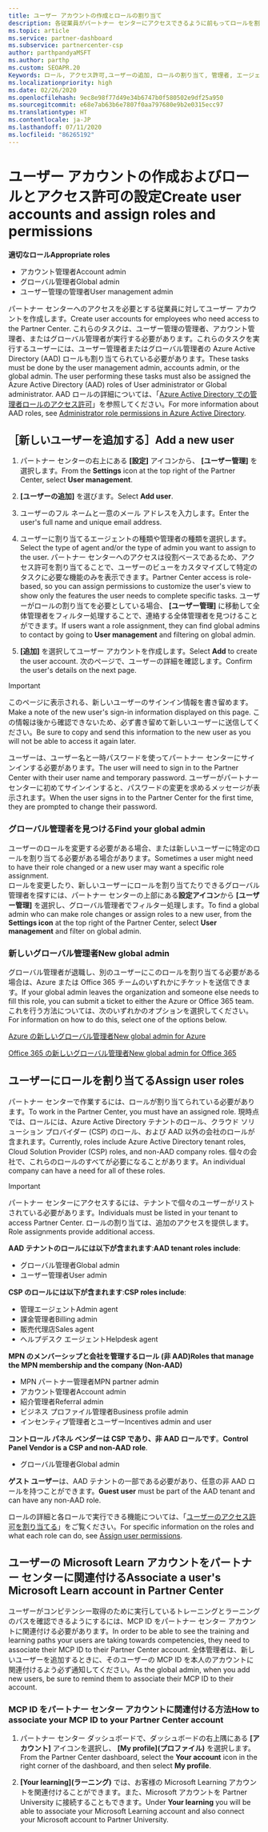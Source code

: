 ```yaml
---
title: ユーザー アカウントの作成とロールの割り当て
description: 各従業員がパートナー センターにアクセスできるように前もってロールを割り当てる必要があります。 ユーザー アカウントの作成、ロールの割り当て、およびアクセス許可の設定の方法について説明します。
ms.topic: article
ms.service: partner-dashboard
ms.subservice: partnercenter-csp
author: parthpandyaMSFT
ms.author: parthp
ms.custom: SEOAPR.20
Keywords: ロール, アクセス許可,ユーザーの追加, ロールの割り当て, 管理者, エージェント,
ms.localizationpriority: high
ms.date: 02/26/2020
ms.openlocfilehash: 9ec8e98f77d49e34b6747b0f580502e9df25a950
ms.sourcegitcommit: e68e7ab63b6e7807f0aa797680e9b2e0315ecc97
ms.translationtype: HT
ms.contentlocale: ja-JP
ms.lasthandoff: 07/11/2020
ms.locfileid: "86265192"
---
```

# <a name="create-user-accounts-and-assign-roles-and-permissions"></a><span data-ttu-id="88f6c-105">ユーザー アカウントの作成およびロールとアクセス許可の設定</span><span class="sxs-lookup"><span data-stu-id="88f6c-105">Create user accounts and assign roles and permissions</span></span>

<span data-ttu-id="88f6c-106">**適切なロール**</span><span class="sxs-lookup"><span data-stu-id="88f6c-106">**Appropriate roles**</span></span>

- <span data-ttu-id="88f6c-107">アカウント管理者</span><span class="sxs-lookup"><span data-stu-id="88f6c-107">Account admin</span></span>
- <span data-ttu-id="88f6c-108">グローバル管理者</span><span class="sxs-lookup"><span data-stu-id="88f6c-108">Global admin</span></span>
- <span data-ttu-id="88f6c-109">ユーザー管理の管理者</span><span class="sxs-lookup"><span data-stu-id="88f6c-109">User management admin</span></span>

<span data-ttu-id="88f6c-110">パートナー センターへのアクセスを必要とする従業員に対してユーザー アカウントを作成します。</span><span class="sxs-lookup"><span data-stu-id="88f6c-110">Create user accounts for employees who need access to the Partner Center.</span></span> <span data-ttu-id="88f6c-111">これらのタスクは、ユーザー管理の管理者、アカウント管理者、またはグローバル管理者が実行する必要があります。これらのタスクを実行するユーザーには、ユーザー管理者またはグローバル管理者の Azure Active Directory (AAD) ロールも割り当てられている必要があります。</span><span class="sxs-lookup"><span data-stu-id="88f6c-111">These tasks must be done by the user management admin, accounts admin, or the global admin. The user performing these tasks must also be assigned the Azure Active Directory (AAD) roles of User administrator or Global administrator.</span></span> <span data-ttu-id="88f6c-112">AAD ロールの詳細については、「[Azure Active Directory での管理者ロールのアクセス許可](https://docs.microsoft.com/azure/active-directory/users-groups-roles/directory-assign-admin-roles)」を参照してください。</span><span class="sxs-lookup"><span data-stu-id="88f6c-112">For more information about AAD roles, see [Administrator role permissions in Azure Active Directory](https://docs.microsoft.com/azure/active-directory/users-groups-roles/directory-assign-admin-roles).</span></span>


## <a name="add-a-new-user"></a><span data-ttu-id="88f6c-113">［新しいユーザーを追加する］</span><span class="sxs-lookup"><span data-stu-id="88f6c-113">Add a new user</span></span>

1. <span data-ttu-id="88f6c-114">パートナー センターの右上にある **[設定]** アイコンから、 **[ユーザー管理]** を選択します。</span><span class="sxs-lookup"><span data-stu-id="88f6c-114">From the **Settings** icon at the top right of the Partner Center, select **User management**.</span></span>

2. <span data-ttu-id="88f6c-115">**[ユーザーの追加]** を選びます。</span><span class="sxs-lookup"><span data-stu-id="88f6c-115">Select **Add user**.</span></span>

3. <span data-ttu-id="88f6c-116">ユーザーのフル ネームと一意のメール アドレスを入力します。</span><span class="sxs-lookup"><span data-stu-id="88f6c-116">Enter the user's full name and unique email address.</span></span>

4. <span data-ttu-id="88f6c-117">ユーザーに割り当てるエージェントの種類や管理者の種類を選択します。</span><span class="sxs-lookup"><span data-stu-id="88f6c-117">Select the type of agent and/or the type of admin you want to assign to the user.</span></span> <span data-ttu-id="88f6c-118">パートナー センターへのアクセスは役割ベースであるため、アクセス許可を割り当てることで、ユーザーのビューをカスタマイズして特定のタスクに必要な機能のみを表示できます。</span><span class="sxs-lookup"><span data-stu-id="88f6c-118">Partner Center access is role-based, so you can assign permissions to customize the user's view to show only the features the user needs to complete specific tasks.</span></span>  <span data-ttu-id="88f6c-119">ユーザーがロールの割り当てを必要としている場合、 **[ユーザー管理]** に移動して全体管理者をフィルター処理することで、連絡する全体管理者を見つけることができます。</span><span class="sxs-lookup"><span data-stu-id="88f6c-119">If users want a role assignment, they can find global admins to contact by going to **User management** and filtering on global admin.</span></span>

5. <span data-ttu-id="88f6c-120">**[追加]** を選択してユーザー アカウントを作成します。</span><span class="sxs-lookup"><span data-stu-id="88f6c-120">Select **Add** to create the user account.</span></span> <span data-ttu-id="88f6c-121">次のページで、ユーザーの詳細を確認します。</span><span class="sxs-lookup"><span data-stu-id="88f6c-121">Confirm the user's details on the next page.</span></span>

> [!IMPORTANT]  
> <span data-ttu-id="88f6c-122">このページに表示される、新しいユーザーのサインイン情報を書き留めます。</span><span class="sxs-lookup"><span data-stu-id="88f6c-122">Make a note of the new user's sign-in information displayed on this page.</span></span> <span data-ttu-id="88f6c-123">この情報は後から確認できないため、必ず書き留めて新しいユーザーに送信してください。</span><span class="sxs-lookup"><span data-stu-id="88f6c-123">Be sure to copy and send this information to the new user as you will not be able to access it again later.</span></span> 


<span data-ttu-id="88f6c-124">ユーザーは、ユーザー名と一時パスワードを使ってパートナー センターにサインインする必要があります。</span><span class="sxs-lookup"><span data-stu-id="88f6c-124">The user will need to sign in to the Partner Center with their user name and temporary password.</span></span> <span data-ttu-id="88f6c-125">ユーザーがパートナーセンターに初めてサインインすると、パスワードの変更を求めるメッセージが表示されます。</span><span class="sxs-lookup"><span data-stu-id="88f6c-125">When the user signs in to the Partner Center for the first time, they are prompted to change their password.</span></span> 


### <a name="find-your-global-admin"></a><span data-ttu-id="88f6c-126">グローバル管理者を見つける</span><span class="sxs-lookup"><span data-stu-id="88f6c-126">Find your global admin</span></span>

<span data-ttu-id="88f6c-127">ユーザーのロールを変更する必要がある場合、または新しいユーザーに特定のロールを割り当てる必要がある場合があります。</span><span class="sxs-lookup"><span data-stu-id="88f6c-127">Sometimes a user might need to have their role changed or a new user may want a specific role assignment.</span></span>  
<span data-ttu-id="88f6c-128">ロールを変更したり、新しいユーザーにロールを割り当てたりできるグローバル管理者を探すには、パートナー センターの上部にある**設定アイコン**から **[ユーザー管理]** を選択し、グローバル管理者でフィルター処理します。</span><span class="sxs-lookup"><span data-stu-id="88f6c-128">To find a global admin who can make role changes or assign roles to a new user, from the **Settings icon** at the top right of the Partner Center, select **User management** and filter on global admin.</span></span> 


### <a name="new-global-admin"></a><span data-ttu-id="88f6c-129">新しいグローバル管理者</span><span class="sxs-lookup"><span data-stu-id="88f6c-129">New global admin</span></span>

<span data-ttu-id="88f6c-130">グローバル管理者が退職し、別のユーザーにこのロールを割り当てる必要がある場合は、Azure または Office 365 チームのいずれかにチケットを送信できます。</span><span class="sxs-lookup"><span data-stu-id="88f6c-130">If your global admin leaves the organization and someone else needs to fill this role, you can submit a ticket to either the Azure or Office 365 team.</span></span> <span data-ttu-id="88f6c-131">これを行う方法については、次のいずれかのオプションを選択してください。</span><span class="sxs-lookup"><span data-stu-id="88f6c-131">For information on how to do this, select one of the options below.</span></span>

[<span data-ttu-id="88f6c-132">Azure の新しいグローバル管理者</span><span class="sxs-lookup"><span data-stu-id="88f6c-132">New global admin for Azure</span></span>](https://support.microsoft.com/help/4505981/what-to-do-if-the-only-admin-for-your-mpn-program-has-left-the-company)

[<span data-ttu-id="88f6c-133">Office 365 の新しいグローバル管理者</span><span class="sxs-lookup"><span data-stu-id="88f6c-133">New global admin for Office 365</span></span>](https://admin.microsoft.com/)


## <a name="assign-user-roles"></a><span data-ttu-id="88f6c-134">ユーザーにロールを割り当てる</span><span class="sxs-lookup"><span data-stu-id="88f6c-134">Assign user roles</span></span>

<span data-ttu-id="88f6c-135">パートナー センターで作業するには、ロールが割り当てられている必要があります。</span><span class="sxs-lookup"><span data-stu-id="88f6c-135">To work in the Partner Center, you must have an assigned role.</span></span>  <span data-ttu-id="88f6c-136">現時点では、ロールには、Azure Active Directory テナントのロール、クラウド ソリューション プロバイダー (CSP) のロール、および AAD 以外の会社のロールが含まれます。</span><span class="sxs-lookup"><span data-stu-id="88f6c-136">Currently, roles include Azure Active Directory tenant roles, Cloud Solution Provider (CSP) roles, and non-AAD company roles.</span></span> <span data-ttu-id="88f6c-137">個々の会社で、これらのロールのすべてが必要になることがあります。</span><span class="sxs-lookup"><span data-stu-id="88f6c-137">An individual company can have a need for all of these roles.</span></span>

>[!Important]
><span data-ttu-id="88f6c-138">パートナー センターにアクセスするには、テナントで個々のユーザーがリストされている必要があります。</span><span class="sxs-lookup"><span data-stu-id="88f6c-138">Individuals must be listed in your tenant to access Partner Center.</span></span> <span data-ttu-id="88f6c-139">ロールの割り当ては、追加のアクセスを提供します。</span><span class="sxs-lookup"><span data-stu-id="88f6c-139">Role assignments provide additional access.</span></span>


<span data-ttu-id="88f6c-140">**AAD テナントのロールには以下が含まれます**:</span><span class="sxs-lookup"><span data-stu-id="88f6c-140">**AAD tenant roles include**:</span></span>
- <span data-ttu-id="88f6c-141">グローバル管理者</span><span class="sxs-lookup"><span data-stu-id="88f6c-141">Global admin</span></span>
- <span data-ttu-id="88f6c-142">ユーザー管理者</span><span class="sxs-lookup"><span data-stu-id="88f6c-142">User admin</span></span>

<span data-ttu-id="88f6c-143">**CSP のロールには以下が含まれます**:</span><span class="sxs-lookup"><span data-stu-id="88f6c-143">**CSP roles include**:</span></span>
- <span data-ttu-id="88f6c-144">管理エージェント</span><span class="sxs-lookup"><span data-stu-id="88f6c-144">Admin agent</span></span>
- <span data-ttu-id="88f6c-145">課金管理者</span><span class="sxs-lookup"><span data-stu-id="88f6c-145">Billing admin</span></span>
- <span data-ttu-id="88f6c-146">販売代理店</span><span class="sxs-lookup"><span data-stu-id="88f6c-146">Sales agent</span></span>
- <span data-ttu-id="88f6c-147">ヘルプデスク エージェント</span><span class="sxs-lookup"><span data-stu-id="88f6c-147">Helpdesk agent</span></span>

<span data-ttu-id="88f6c-148">**MPN のメンバーシップと会社を管理するロール (非 AAD)**</span><span class="sxs-lookup"><span data-stu-id="88f6c-148">**Roles that manage the MPN membership and the company (Non-AAD)**</span></span>
- <span data-ttu-id="88f6c-149">MPN パートナー管理者</span><span class="sxs-lookup"><span data-stu-id="88f6c-149">MPN partner admin</span></span>
- <span data-ttu-id="88f6c-150">アカウント管理者</span><span class="sxs-lookup"><span data-stu-id="88f6c-150">Account admin</span></span>
- <span data-ttu-id="88f6c-151">紹介管理者</span><span class="sxs-lookup"><span data-stu-id="88f6c-151">Referral admin</span></span>
- <span data-ttu-id="88f6c-152">ビジネス プロファイル管理者</span><span class="sxs-lookup"><span data-stu-id="88f6c-152">Business profile admin</span></span>
- <span data-ttu-id="88f6c-153">インセンティブ管理者とユーザー</span><span class="sxs-lookup"><span data-stu-id="88f6c-153">Incentives admin and user</span></span>

<span data-ttu-id="88f6c-154">**コントロール パネル ベンダーは CSP であり、非 AAD ロールです**。</span><span class="sxs-lookup"><span data-stu-id="88f6c-154">**Control Panel Vendor is a CSP and non-AAD role**.</span></span>
- <span data-ttu-id="88f6c-155">グローバル管理者</span><span class="sxs-lookup"><span data-stu-id="88f6c-155">Global admin</span></span>

<span data-ttu-id="88f6c-156">**ゲスト ユーザー**は、AAD テナントの一部である必要があり、任意の非 AAD ロールを持つことができます。</span><span class="sxs-lookup"><span data-stu-id="88f6c-156">**Guest user** must be part of the AAD tenant and can have any non-AAD role.</span></span>

<span data-ttu-id="88f6c-157">ロールの詳細と各ロールで実行できる機能については、「[ユーザーのアクセス許可を割り当てる](permissions-overview.md)」をご覧ください。</span><span class="sxs-lookup"><span data-stu-id="88f6c-157">For specific information on the roles and what each role can do, see [Assign user permissions](permissions-overview.md).</span></span>

## <a name="associate-a-users-microsoft-learn-account-in-partner-center"></a><span data-ttu-id="88f6c-158">ユーザーの Microsoft Learn アカウントをパートナー センターに関連付ける</span><span class="sxs-lookup"><span data-stu-id="88f6c-158">Associate a user's Microsoft Learn account in Partner Center</span></span>

<span data-ttu-id="88f6c-159">ユーザーがコンピテンシー取得のために実行しているトレーニングとラーニングのパスを確認できるようにするには、MCP ID をパートナー センター アカウントに関連付ける必要があります。</span><span class="sxs-lookup"><span data-stu-id="88f6c-159">In order to be able to see the training and learning paths your users are taking towards competencies, they need to associate their MCP ID to their Partner Center account.</span></span> <span data-ttu-id="88f6c-160">全体管理者は、新しいユーザーを追加するときに、そのユーザーの MCP ID を本人のアカウントに関連付けるよう必ず通知してください。</span><span class="sxs-lookup"><span data-stu-id="88f6c-160">As the global admin, when you add new users, be sure to remind them to associate their MCP ID to their account.</span></span> 

### <a name="how-to-associate-your-mcp-id-to-your-partner-center-account"></a><span data-ttu-id="88f6c-161">MCP ID をパートナー センター アカウントに関連付ける方法</span><span class="sxs-lookup"><span data-stu-id="88f6c-161">How to associate your MCP ID to your Partner Center account</span></span>

1. <span data-ttu-id="88f6c-162">パートナー センター ダッシュボードで、ダッシュボードの右上隅にある **[アカウント]** アイコンを選択し、 **[My profile]\(プロファイル\)** を選択します。</span><span class="sxs-lookup"><span data-stu-id="88f6c-162">From the Partner Center dashboard, select the **Your account** icon in the right corner of the dashboard, and then select **My profile**.</span></span>

2. <span data-ttu-id="88f6c-163">**[Your learning]\(ラーニング\)** では、お客様の Microsoft Learning アカウントを関連付けることができます。また、Microsoft アカウントを Partner University に接続することもできます。</span><span class="sxs-lookup"><span data-stu-id="88f6c-163">Under **Your learning** you will be able to associate your Microsoft Learning account and also connect your Microsoft account to Partner University.</span></span>
